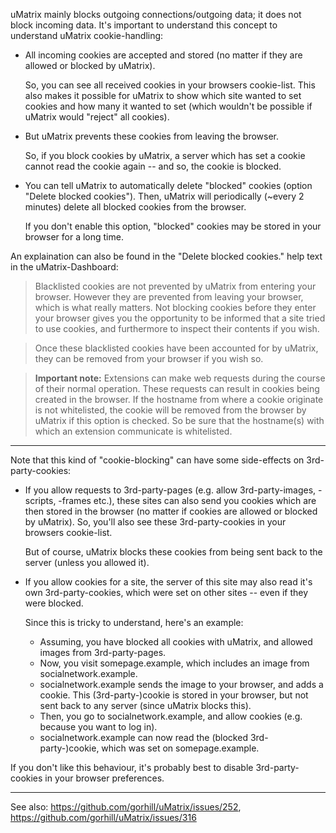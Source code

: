 uMatrix mainly blocks outgoing connections/outgoing data; it does not block incoming data. It's important to understand this concept to understand uMatrix cookie-handling:

- All incoming cookies are accepted and stored (no matter if they are allowed or blocked by uMatrix).

  So, you can see all received cookies in your browsers cookie-list. This also makes it possible for uMatrix to show which site wanted to set cookies and how many it wanted to set (which wouldn't be possible if uMatrix would "reject" all cookies).
- But uMatrix prevents these cookies from leaving the browser.

  So, if you block cookies by uMatrix, a server which has set a cookie cannot read the cookie again -- and so, the cookie is blocked.

- You can tell uMatrix to automatically delete "blocked" cookies (option "Delete blocked cookies"). Then, uMatrix will periodically (~every 2 minutes) delete all blocked cookies from the browser.

  If you don't enable this option, "blocked" cookies may be stored in your browser for a long time.

An explaination can also be found in the "Delete blocked cookies." help text in the uMatrix-Dashboard:

> Blacklisted cookies are not prevented by uMatrix from entering your browser. However they are prevented from leaving your browser, which is what really matters. Not blocking cookies before they enter your browser gives you the opportunity to be informed that a site tried to use cookies, and furthermore to inspect their contents if you wish.

> Once these blacklisted cookies have been accounted for by uMatrix, they can be removed from your browser if you wish so.

> **Important note:** Extensions can make web requests during the course of their normal operation. These requests can result in cookies being created in the browser. If the hostname from where a cookie originate is not whitelisted, the cookie will be removed from the browser by uMatrix if this option is checked. So be sure that the hostname(s) with which an extension communicate is whitelisted.

----

Note that this kind of "cookie-blocking" can have some side-effects on 3rd-party-cookies:

- If you allow requests to 3rd-party-pages (e.g. allow 3rd-party-images, -scripts, -frames etc.), these sites can also send you cookies which are then stored in the browser (no matter if cookies are allowed or blocked by uMatrix). So, you'll also see these 3rd-party-cookies in your browsers cookie-list.

  But of course, uMatrix blocks these cookies from being sent back to the server (unless you allowed it).

- If you allow cookies for a site, the server of this site may also read it's own 3rd-party-cookies, which were set on other sites -- even if they were blocked.

  Since this is tricky to understand, here's an example:

  - Assuming, you have blocked all cookies with uMatrix, and allowed images from 3rd-party-pages.
  - Now, you visit somepage.example, which includes an image from socialnetwork.example.
  - socialnetwork.example sends the image to your browser, and adds a cookie.
    This (3rd-party-)cookie is stored in your browser, but not sent back to any server (since uMatrix blocks this).
  - Then, you go to socialnetwork.example, and allow cookies (e.g. because you want to log in).
  - socialnetwork.example can now read the (blocked 3rd-party-)cookie, which was set on somepage.example.

If you don't like this behaviour, it's probably best to disable 3rd-party-cookies in your browser preferences.

----

See also: https://github.com/gorhill/uMatrix/issues/252, https://github.com/gorhill/uMatrix/issues/316

